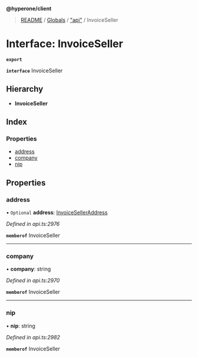 **@hyperone/client**

> [README](../README.md) / [Globals](../globals.md) / ["api"](../modules/_api_.md) / InvoiceSeller

# Interface: InvoiceSeller

**`export`** 

**`interface`** InvoiceSeller

## Hierarchy

* **InvoiceSeller**

## Index

### Properties

* [address](_api_.invoiceseller.md#address)
* [company](_api_.invoiceseller.md#company)
* [nip](_api_.invoiceseller.md#nip)

## Properties

### address

• `Optional` **address**: [InvoiceSellerAddress](_api_.invoiceselleraddress.md)

*Defined in api.ts:2976*

**`memberof`** InvoiceSeller

___

### company

•  **company**: string

*Defined in api.ts:2970*

**`memberof`** InvoiceSeller

___

### nip

•  **nip**: string

*Defined in api.ts:2982*

**`memberof`** InvoiceSeller
